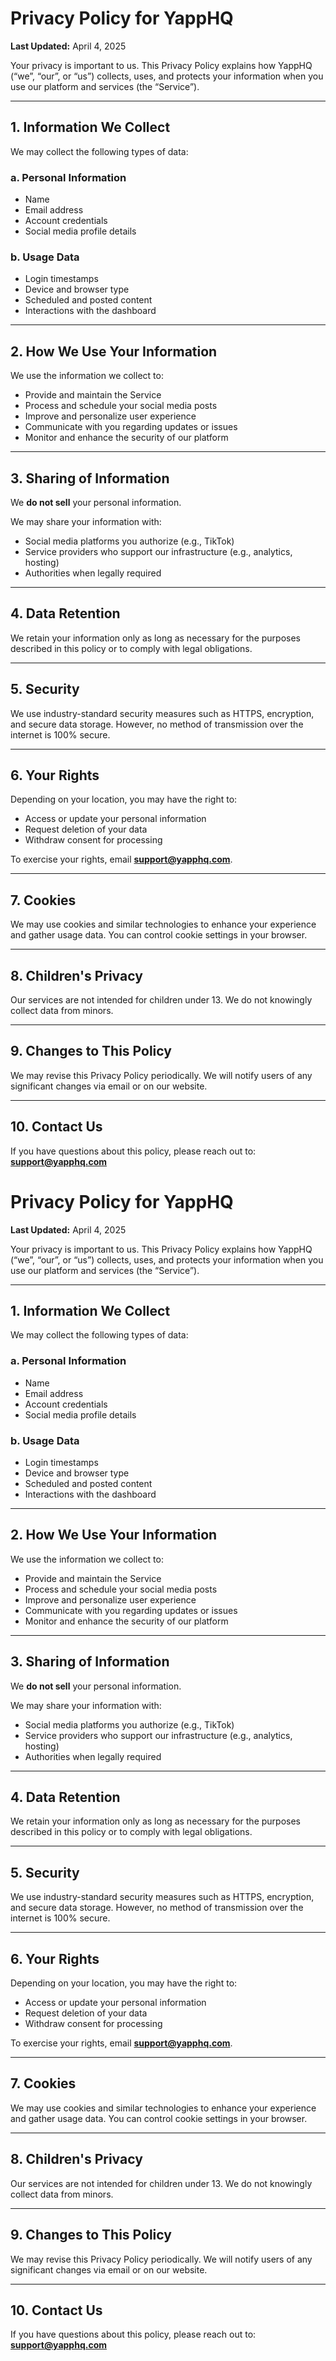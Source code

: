 # Privacy Policy for YappHQ

**Last Updated:** April 4, 2025

Your privacy is important to us. This Privacy Policy explains how YappHQ (“we”, “our”, or “us”) collects, uses, and protects your information when you use our platform and services (the “Service”).

---

## 1. Information We Collect

We may collect the following types of data:

### a. Personal Information
- Name
- Email address
- Account credentials
- Social media profile details

### b. Usage Data
- Login timestamps
- Device and browser type
- Scheduled and posted content
- Interactions with the dashboard

---

## 2. How We Use Your Information

We use the information we collect to:

- Provide and maintain the Service
- Process and schedule your social media posts
- Improve and personalize user experience
- Communicate with you regarding updates or issues
- Monitor and enhance the security of our platform

---

## 3. Sharing of Information

We **do not sell** your personal information.

We may share your information with:
- Social media platforms you authorize (e.g., TikTok)
- Service providers who support our infrastructure (e.g., analytics, hosting)
- Authorities when legally required

---

## 4. Data Retention

We retain your information only as long as necessary for the purposes described in this policy or to comply with legal obligations.

---

## 5. Security

We use industry-standard security measures such as HTTPS, encryption, and secure data storage. However, no method of transmission over the internet is 100% secure.

---

## 6. Your Rights

Depending on your location, you may have the right to:
- Access or update your personal information
- Request deletion of your data
- Withdraw consent for processing

To exercise your rights, email **support@yapphq.com**.

---

## 7. Cookies

We may use cookies and similar technologies to enhance your experience and gather usage data. You can control cookie settings in your browser.

---

## 8. Children's Privacy

Our services are not intended for children under 13. We do not knowingly collect data from minors.

---

## 9. Changes to This Policy

We may revise this Privacy Policy periodically. We will notify users of any significant changes via email or on our website.

---

## 10. Contact Us

If you have questions about this policy, please reach out to:  
**support@yapphq.com**
# Privacy Policy for YappHQ

**Last Updated:** April 4, 2025

Your privacy is important to us. This Privacy Policy explains how YappHQ (“we”, “our”, or “us”) collects, uses, and protects your information when you use our platform and services (the “Service”).

---

## 1. Information We Collect

We may collect the following types of data:

### a. Personal Information
- Name
- Email address
- Account credentials
- Social media profile details

### b. Usage Data
- Login timestamps
- Device and browser type
- Scheduled and posted content
- Interactions with the dashboard

---

## 2. How We Use Your Information

We use the information we collect to:

- Provide and maintain the Service
- Process and schedule your social media posts
- Improve and personalize user experience
- Communicate with you regarding updates or issues
- Monitor and enhance the security of our platform

---

## 3. Sharing of Information

We **do not sell** your personal information.

We may share your information with:
- Social media platforms you authorize (e.g., TikTok)
- Service providers who support our infrastructure (e.g., analytics, hosting)
- Authorities when legally required

---

## 4. Data Retention

We retain your information only as long as necessary for the purposes described in this policy or to comply with legal obligations.

---

## 5. Security

We use industry-standard security measures such as HTTPS, encryption, and secure data storage. However, no method of transmission over the internet is 100% secure.

---

## 6. Your Rights

Depending on your location, you may have the right to:
- Access or update your personal information
- Request deletion of your data
- Withdraw consent for processing

To exercise your rights, email **support@yapphq.com**.

---

## 7. Cookies

We may use cookies and similar technologies to enhance your experience and gather usage data. You can control cookie settings in your browser.

---

## 8. Children's Privacy

Our services are not intended for children under 13. We do not knowingly collect data from minors.

---

## 9. Changes to This Policy

We may revise this Privacy Policy periodically. We will notify users of any significant changes via email or on our website.

---

## 10. Contact Us

If you have questions about this policy, please reach out to:  
**support@yapphq.com**
